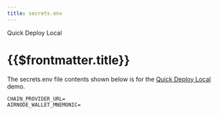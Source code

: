 ```yaml
---
title: secrets.env
---
```


<TitleSpan>Quick Deploy Local</TitleSpan>

# {{$frontmatter.title}}

The secrets.env file contents shown below is for the [Quick Deploy Local](./)
demo.

```
CHAIN_PROVIDER_URL=
AIRNODE_WALLET_MNEMONIC=
```
